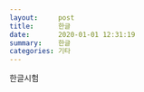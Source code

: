 ```yaml
---
layout:     post
title:      한글
date:       2020-01-01 12:31:19
summary:    한글
categories: 기타
---
```


한글시험
